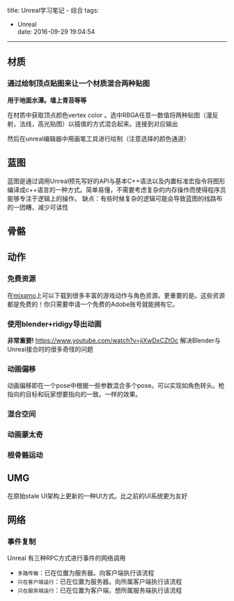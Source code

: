 title: Unreal学习笔记 - 综合
tags:
  - Unreal  
date: 2016-09-29 19:04:54

---

## 材质 ##
### 通过绘制顶点贴图来让一个材质混合两种贴图 ###
**用于地面水潭。墙上青苔等等**

在材质中获取顶点颜色vertex color 。选中RBGA任意一数值将两种贴图（漫反射，法线，高光贴图）以插值的方式混合起来。连接到对应输出

然后在unreal编辑器中用画笔工具进行绘制（注意选择的颜色通道）

## 蓝图 ##

蓝图是通过调用Unreal预先写好的API与基本C++语法以及内置标准宏指令将图形编译成c++语言的一种方式。简单易懂，不需要考虑复杂的内存操作而使得程序员能够专注于逻辑上的操作。
缺点：有些时候复杂的逻辑可能会导致蓝图的线路布的一团糟，减少可读性

## 骨骼 ##

## 动作 ##

### 免费资源 ###

在[mixamo](https://www.mixamo.com/)上可以下载到很多丰富的游戏动作与角色资源。更重要的是。这些资源都是免费的！你只需要申请一个免费的Adobe账号就能拥有它。

### 使用blender+ridigy导出动画 ###
**非常重要!**
https://www.youtube.com/watch?v=jiXwDxCZtOc
解决Blender与Unreal接合时的很多奇怪的问题

### 动画偏移 ###

动画偏移即在一个pose中根据一些参数混合多个pose。可以实现如角色转头。枪指向的目标和玩家想要指向的一致。一样的效果。

### 混合空间 ###

### 动画蒙太奇 ###

### 根骨骼运动 ###

## UMG ##

在原始stale UI架构上更新的一种UI方式。比之前的UI系统更为友好

## 网络 ##
### 事件复制 ###
Unreal 有三种RPC方式进行事件的网络调用

- `多路传输`：已在位置为服务器。向客户端执行该流程
- `只在客户端运行`：已在位置为服务器。向所属客户端执行该流程
- `只在服务端运行`：已在位置为客户端，想所属服务端执行该流程

